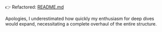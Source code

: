 👉 Refactored: [README.md](..%2F007-prompt-engineering-to-harness-the-true-power-of-large-language-models%2FREADME.md)

Apologies, I underestimated how quickly my enthusiasm for deep dives would expand, necessitating a complete overhaul of the entire structure.